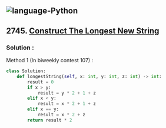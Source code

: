 ![language-Python](https://img.shields.io/badge/%20-Python-ffd43b?style=for-the-badge&logo=PYTHON)
---

## 2745. [Construct The Longest New String](https://leetcode.com/problems/construct-the-longest-new-string)

### Solution :

Method 1 (In biweekly contest 107) :
```python
class Solution:
    def longestString(self, x: int, y: int, z: int) -> int:
        result = 0
        if x > y:
            result = y * 2 + 1 + z
        elif x < y:
            result = x * 2 + 1 + z
        elif x == y:
            result = x * 2 + z
        return result * 2
```
